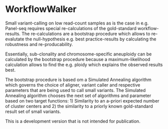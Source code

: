 # WorkflowWalker

Small variant-calling on low read-count samples as is the case in e.g. Panel-seq requires special re-calculations of the gold-standard workflow-results. The re-calculations are a bootstrap procedure which allows to re-evalutate the null-hypothesis e.g. best practice-results by calculating the robustness and re-producability.

Essentially, sub-clonality and chromosome-specific aneuploidy can be calculated by the bootstrap procedure because a maximum-likelihood calculation allows to find the e.g. ploidy which explains the observed results best.

The bootstrap procedure is based om a Simulated Annealing algorithm which governs the choice of aligner, variant caller and respective parameters that are being used to call small variants.
The Simulated Annealing algorithm chooses the next set of algorithms and parameter based on two target functions: 1) Similarity to an a-priori expected number of cluster centers and 2) the similarity to a priorly known gold-standard result set of small variants.

This is a development version that is not intended for publication.